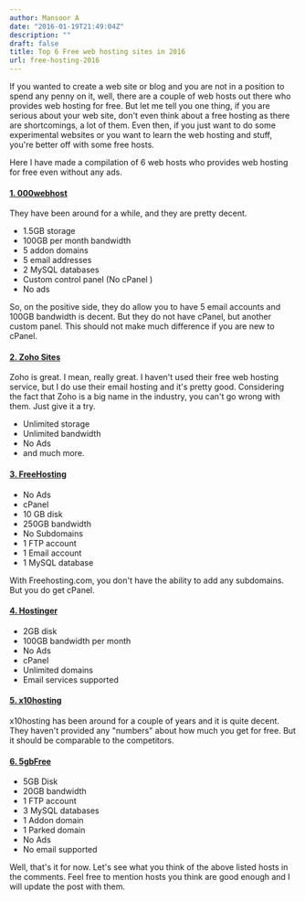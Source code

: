 ```yaml
---
author: Mansoor A
date: "2016-01-19T21:49:04Z"
description: ""
draft: false
title: Top 6 Free web hosting sites in 2016
url: free-hosting-2016
---
```



If you wanted to create a web site or blog and you are not in a position to spend any penny on it, well, there are a couple of web hosts out there who provides web hosting for free. But let me tell you one thing, if you are serious about your web site, don't even think about a free hosting as there are shortcomings, a lot of them. Even then, if you just want to do some experimental websites or you want to learn the web hosting and stuff, you're better off with some free hosts.

Here I have made a compilation of 6 web hosts who provides web hosting for free even without any ads.

#### <a href="https://www.000webhost.com/" target="_blank">1. 000webhost</a>

They have been around for a while, and they are pretty decent.

  * 1.5GB storage
  * 100GB per month bandwidth
  * 5 addon domains
  * 5 email addresses
  * 2 MySQL databases
  * Custom control panel (No cPanel )
  * No ads

So, on the positive side, they do allow you to have 5 email accounts and 100GB bandwidth is decent. But they do not have cPanel, but another custom panel. This should not make much difference if you are new to cPanel.

#### <a href="https://www.zoho.com/sites/" target="_blank">2. Zoho Sites</a>

Zoho is great. I mean, really great. I haven't used their free web hosting service, but I do use their email hosting and it's pretty good. Considering the fact that Zoho is a big name in the industry, you can't go wrong with them. Just give it a try.

  * Unlimited storage
  * Unlimited bandwidth
  * No Ads
  * and much more.

#### <a href="https://www.freehosting.com/" target="_blank">3. FreeHosting</a>

  * No Ads
  * cPanel
  * 10 GB disk
  * 250GB bandwidth
  * No Subdomains
  * 1 FTP account
  * 1 Email account
  * 1 MySQL database

With Freehosting.com, you don't have the ability to add any subdomains. But you do get cPanel.

#### <a href="http://www.hostinger.in/" target="_blank">4. Hostinger</a>

  * 2GB disk
  * 100GB bandwidth per month
  * No Ads
  * cPanel
  * Unlimited domains
  * Email services supported

#### <a href="https://x10hosting.com/" target="_blank">5. x10hosting</a>

x10hosting has been around for a couple of years and it is quite decent. They haven't provided any "numbers" about how much you get for free. But it should be comparable to the competitors.

#### <a href="http://5gbfree.com/" target="_blank">6. 5gbFree</a>

  * 5GB Disk
  * 20GB bandwidth
  * 1 FTP account
  * 3 MySQL databases
  * 1 Addon domain
  * 1 Parked domain
  * No Ads
  * No email supported

 

Well, that's it for now. Let's see what you think of the above listed hosts in the comments. Feel free to mention hosts you think are good enough and I will update the post with them.

